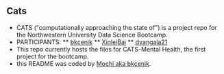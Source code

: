 ## Cats
* CATS ("computationally approaching the state of") is a project repo for the Northwestern University Data Science Bootcamp.
* PARTICIPANTS: 
** [bkcenik](https://github.com/bkcenik)
** [XinleiBai](https://github.com/XinleiBai)
** [dvangala21](https://github.com/dvangala21)
* This repo currently hosts the files for CATS-Mental Health, the first project for the bootcamp.
* this README was coded by [Mochi aka bkcenik](https://github.com/bkcenik).
